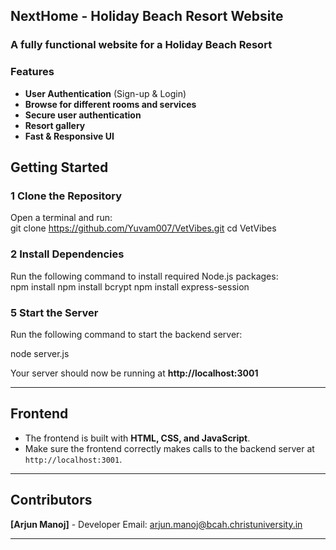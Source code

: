## **NextHome - Holiday Beach Resort Website**   
### **A fully functional website for a Holiday Beach Resort**  
### **Features**  
- **User Authentication** (Sign-up & Login)  
- **Browse for different rooms and services**  
- **Secure user authentication**  
- **Resort gallery**  
- **Fast & Responsive UI**
## **Getting Started**  
### **1️ Clone the Repository**  
Open a terminal and run:  
git clone https://github.com/Yuvam007/VetVibes.git
cd VetVibes
### **2️ Install Dependencies**  
Run the following command to install required Node.js packages:  
npm install
npm install bcrypt
npm install express-session
### **5️ Start the Server**  
Run the following command to start the backend server:  

node server.js

Your server should now be running at **http://localhost:3001**  

---
## **Frontend**  
- The frontend is built with **HTML, CSS, and JavaScript**.  
- Make sure the frontend correctly makes calls to the backend server at `http://localhost:3001`.

---

## **Contributors**  
**[Arjun Manoj]** - Developer
Email: arjun.manoj@bcah.christuniversity.in  

---
